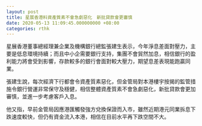 ```yaml
---
layout: post
title: 星展香港料資產質素不會急劇惡化　新批貸款會更審慎
date: 2020-05-13 11:09:45.000000000 +08:00
categories: rthk
---
```


星展香港董事總經理兼企業及機構銀行總監張建生表示，今年淨息差面對壓力，主要是低息環境持續；而且中小企需要銀行支持，集團不會貿然加息，相信銀行的盈利能力將會受到影響，存款較多的銀行會面對較大壓力，期望息差表現能跑贏同業。

張建生說，每次經濟下行都會令資產質素惡化，但金管局對本港樓宇按揭的監管措施令銀行營運非常保守及穩健，相信整體資產質素不會急劇惡化，新批貸款會更加審慎，並進一步考慮客戶入息。

他又指，早前金管局因應港匯觸發強方兌換保證而入市，雖然近期港元同業拆息下跌速度較快，但仍有資金流入本港，相信在目前水平再下跌空間不大。
